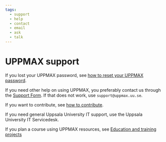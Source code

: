 ```yaml
---
tags:
  - support
  - help
  - contact
  - email
  - ask
  - talk
---
```


# UPPMAX support

If you lost your UPPMAX password, see [how to reset your UPPMAX password](getting_started/reset_uppmax_password.md).

If you need other help on using UPPMAX,
you preferably contact us through the [Support Form](https://supr.naiss.se/support/).
If that does not work, use `support@uppmax.uu.se`.

If you want to contribute, see [how to contribute](CONTRIBUTING.md).

If you need general Uppsala University IT support,
use the Uppsala University IT Servicedesk.

If you plan a course using UPPMAX resources, see
[Education and training projects](https://www.uu.se/en/centre/uppmax/get-started/apply-for-project-and-create-user-account/course)
